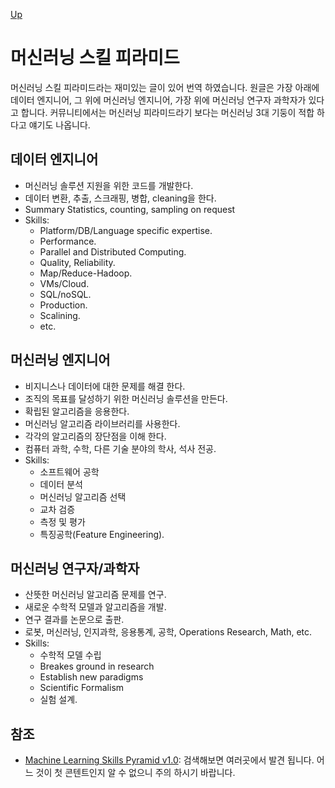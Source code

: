 [Up](index.md)

# 머신러닝 스킬 피라미드

머신러닝 스킬 피라미드라는 재미있는 글이 있어 번역 하였습니다. 원글은 가장 아래에 데이터 엔지니어, 그 위에 머신러닝 엔지니어, 가장 위에 머신러닝 연구자 과학자가 있다고 합니다. 커뮤니티에서는 머신러닝 피라미드라기 보다는 머신러닝 3대 기둥이 적합 하다고 얘기도 나옵니다.

## 데이터 엔지니어

- 머신러닝 솔루션 지원을 위한 코드를 개발한다.
- 데이터 변환, 추출, 스크래핑, 병합, cleaning을 한다.
- Summary Statistics, counting, sampling on request
- Skills:
  - Platform/DB/Language specific expertise.
  - Performance.
  - Parallel and Distributed Computing.
  - Quality, Reliability.
  - Map/Reduce-Hadoop.
  - VMs/Cloud.
  - SQL/noSQL.
  - Production.
  - Scalining.
  - etc.

## 머신러닝 엔지니어

- 비지니스나 데이터에 대한 문제를 해결 한다.
- 조직의 목표를 달성하기 위한 머신러닝 솔루션을 만든다.
- 확립된 알고리즘을 응용한다.
- 머신러닝 알고리즘 라이브러리를 사용한다.
- 각각의 알고리즘의 장단점을 이해 한다.
- 컴퓨터 과학, 수학, 다른 기술 분야의 학사, 석사 전공.
- Skills:
  - 소프트웨어 공학
  - 데이터 분석
  - 머신러닝 알고리즘 선택
  - 교차 검증
  - 측정 및 평가
  - 특징공학(Feature Engineering).

## 머신러닝 연구자/과학자

- 산뜻한 머신러닝 알고리즘 문제를 연구.
- 새로운 수학적 모델과 알고리즘을 개발.
- 연구 결과를 논문으로 출판.
- 로봇, 머신러닝, 인지과학, 응용통계, 공학, Operations Research, Math, etc.
- Skills:
  - 수학적 모델 수립
  - Breakes ground in research
  - Establish new paradigms
  - Scientific Formalism
  - 실험 설계.

## 참조

- [Machine Learning Skills Pyramid v1.0](https://insidebigdata.com/2014/02/03/machine-learning-skills-pyramid/): 검색해보면 여러곳에서 발견 됩니다. 어느 것이 첫 콘텐트인지 알 수 없으니 주의 하시기 바랍니다.